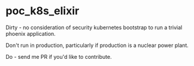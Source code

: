 # poc_k8s_elixir

Dirty - no consideration of security kubernetes bootstrap to run a trivial phoenix application.

Don't run in production, particularly if production is a nuclear power plant.

Do - send me PR if you'd like to contribute.
